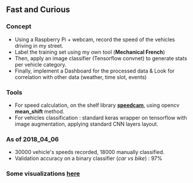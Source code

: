 ## Fast and Curious


### Concept
- Using a Raspberry Pi + webcam, record the speed of the vehicles driving in my street.
- Label the training set using my own tool (**Mechanical French**)
- Then, apply an image classifier (Tensorflow convnet) to generate stats per vehicle category.
- Finally, implement a Dashboard for the processed data & Look for correlation with other data (weather, time slot, events)


### Tools
- For speed calculation, on the shelf library [**speedcam**](https://github.com/pageauc/speed-camera), using opencv **mean_shift** method.
- For vehicles classification : standard keras wrapper on tensorflow with image augmentation, applying standard CNN layers layout.


### As of 2018_04_06

- 30000 vehicle's speeds recorded, 18000 manually classified.
- Validation accuracy on a binary classifier (_car vs bike_) : 97%

### Some visualizations [here](https://github.com/clementlefevre/Fast_and_Curious/blob/master/speedcam.md)
